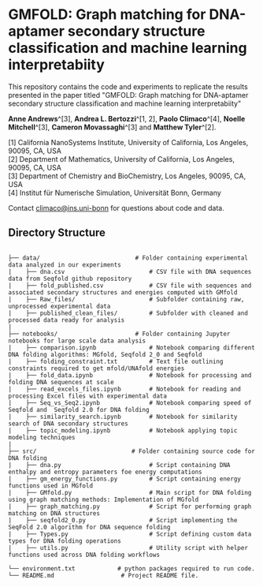 # GMFOLD: Graph matching for DNA-aptamer secondary structure classification and machine learning interpretabiity

This repository contains the code and experiments to replicate the results presented in the paper titled "GMFOLD: Graph matching for DNA-aptamer secondary structure classification and machine learning interpretabiity"

**Anne Andrews**^[3], **Andrea L. Bertozzi**^[1, 2], **Paolo Climaco**^[4], **Noelle Mitchell**^[3], **Cameron Movassaghi**^[3] and **Matthew Tyler**^[2].

[1] California NanoSystems Institute, University of California, Los Angeles, 90095, CA, USA\
[2] Department of Mathematics, University of California, Los Angeles, 90095, CA, USA\
[3] Department of Chemistry and BioChemistry, Los Angeles, 90095, CA, USA\
[4] Institut für Numerische Simulation, Universität Bonn, Germany

Contact climaco@ins.uni-bonn for questions about code and data.

## Directory Structure
```plaintext

├── data/                           # Folder containing experimental data analyzed in our experiments
|    ├── dna.csv                        # CSV file with DNA sequences data from Seqfold github repository
|    ├── fold_published.csv             # CSV file with sequences and associated secondary structures and energies computed with GMfold
|    ├── Raw_files/                     # Subfolder containing raw, unprocessed experimental data
|    ├── published_clean_files/         # Subfolder with cleaned and processed data ready for analysis
|
├── notebooks/                      # Folder containing Jupyter notebooks for large scale data analysis 
|    ├── comparison.ipynb               # Notebook comparing different DNA folding algorithms: MGfold, Seqfold 2_0 and Seqfold
|    ├── folding_constraint.txt         # Text file outlining constraints required to get mfold/UNAfold energies
|    ├── fold_data.ipynb                # Notebook for processing and folding DNA sequences at scale
|    ├── read_excels_files.ipynb        # Notebook for reading and processing Excel files with experimental data
|    ├── Seq_vs_Seq2.ipynb              # Notebook comparing speed of Seqfold and  Seqfold 2.0 for DNA folding
|    ├── similarity_search.ipynb        # Notebook for similarity search of DNA secondary structures
|    ├── topic_modeling.ipynb           # Notebook applying topic modeling techniques 
|
├── src/                           # Folder containing source code for DNA folding
|    ├── dna.py                         # Script containing DNA enthalpy and entropy parameters foe energy computations
|    ├── gm_energy_functions.py         # Script containing energy functions used in MGfold
|    ├── GMfold.py                      # Main script for DNA folding using graph matching methods: Implementation of MGfold
|    ├── graph_matching.py              # Script for performing graph matching on DNA structures
|    ├── seqfold2_0.py                  # Script implementing the SeqFold 2.0 algorithm for DNA sequence folding
|    ├── Types.py                       # Script defining custom data types for DNA folding operations
|    ├── utils.py                       # Utility script with helper functions used across DNA folding workflows

└── environment.txt            # python packages required to run code.
└── README.md                   # Project README file.

```